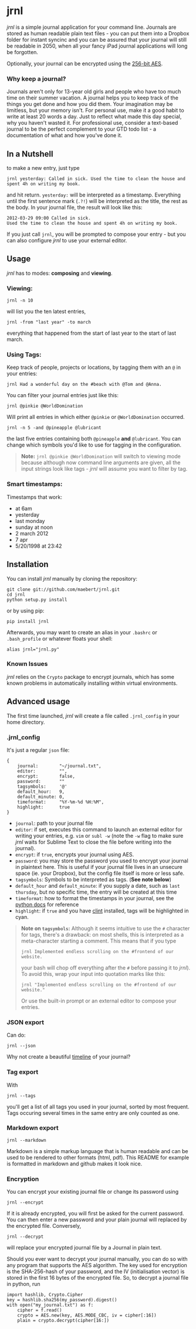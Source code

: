 jrnl
====

*jrnl* is a simple journal application for your command line. Journals are stored as human readable plain text files - you can put them into a Dropbox folder for instant syncinc and you can be assured that your journal will still be readable in 2050, when all your fancy iPad journal applications will long be forgotten.

Optionally, your journal can be encrypted using the [256-bit AES](http://en.wikipedia.org/wiki/Advanced_Encryption_Standard).

### Why keep a journal?

Journals aren't only for 13-year old girls and people who have too much time on their summer vacation. A journal helps you to keep track of the things you get done and how you did them. Your imagination may be limitless, but your memory isn't. For personal use, make it a good habit to write at least 20 words a day. Just to reflect what made this day special, why you haven't wasted it. For professional use, consider a text-based journal to be the perfect complement to your GTD todo list - a documentation of what and how you've done it.

In a Nutshell
-------------

to make a new entry, just type

    jrnl yesterday: Called in sick. Used the time to clean the house and spent 4h on writing my book.

and hit return. `yesterday:` will be interpreted as a timestamp. Everything until the first sentence mark (`.?!`) will be interpreted as the title, the rest as the body. In your journal file, the result will look like this:

    2012-03-29 09:00 Called in sick. 
    Used the time to clean the house and spent 4h on writing my book.

If you just call `jrnl`, you will be prompted to compose your entry - but you can also configure _jrnl_ to use your external editor.

Usage
-----

_jrnl_ has to modes: __composing__ and __viewing__. 

### Viewing:

    jrnl -n 10   

will list you the ten latest entries,

    jrnl -from "last year" -to march   

everything that happened from the start of last year to the start of last march. 

### Using Tags:

Keep track of people, projects or locations, by tagging them with an `@` in your entries:

    jrnl Had a wonderful day on the #beach with @Tom and @Anna.

You can filter your journal entries just like this:

    jrnl @pinkie @WorldDomination

Will print all entries in which either `@pinkie` or `@WorldDomination` occurred.

    jrnl -n 5 -and @pineapple @lubricant

the last five entries containing both `@pineapple` __and__ `@lubricant`. You can change which symbols you'd like to use for tagging in the configuration.

> __Note:__ `jrnl @pinkie @WorldDomination` will switch to viewing mode because although now command line arguments are given, all the input strings look like tags - _jrnl_ will assume you want to filter by tag. 

### Smart timestamps:

Timestamps that work:

* at 6am
* yesterday
* last monday
* sunday at noon
* 2 march 2012
* 7 apr
* 5/20/1998 at 23:42

Installation
------------

You can install _jrnl_ manually by cloning the repository:

    git clone git://github.com/maebert/jrnl.git
    cd jrnl
    python setup.py install

or by using pip:

    pip install jrnl

Afterwards, you may want to create an alias in your `.bashrc` or `.bash_profile` or whatever floats your shell:

    alias jrnl="jrnl.py"

### Known Issues

_jrnl_ relies on the `Crypto` package to encrypt journals, which has some known problems in automatically installing within virtual environments.

Advanced usage
--------------

The first time launched, _jrnl_ will create a file called `.jrnl_config` in your home directory.

### .jrnl_config

It's just a regular `json` file:

    {
        journal:        "~/journal.txt",
        editor:         "",
        encrypt:        false,
        password:       ""
        tagsymbols:     '@'
        default_hour:   9,
        default_minute: 0,
        timeformat:     "%Y-%m-%d %H:%M",
        highlight:      true
    }

 - `journal`: path to  your journal file
 - `editor`: if set, executes this command to launch an external editor for writing your entries, e.g. `vim` or `subl -w` (note the `-w` flag to make sure _jrnl_ waits for Sublime Text to close the file before writing into the journal).
 - `encrypt`: if `true`, encrypts your journal using AES.
 - `password`: you may store the password you used to encrypt your journal in plaintext here. This is useful if your journal file lives in an unsecure space (ie. your Dropbox), but the config file itself is more or less safe.
 - `tagsymbols`: Symbols to be interpreted as tags. (__See note below__)
 - `default_hour` and `default_minute`: if you supply a date, such as `last thursday`, but no specific time, the entry will be created at this time
 - `timeformat`: how to format the timestamps in your journal, see the [python docs](http://docs.python.org/library/time.html#time.strftime) for reference
- `highlight`: if `true` and you have [clint](http://www.nicosphere.net/clint-command-line-library-for-python/) installed, tags will be highlighted in cyan. 

> __Note on `tagsymbols`:__ Although it seems intuitive to use the `#` character for tags, there's a drawback: on most shells, this is interpreted as a meta-character starting a comment. This means that if you type
> 
>     jrnl Implemented endless scrolling on the #frontend of our website.
>
> your bash will chop off everything after the `#` before passing it to _jrnl_). To avoid this, wrap your input into quotation marks like this:
> 
>     jrnl "Implemented endless scrolling on the #frontend of our website."
> 
> Or use the built-in prompt or an external editor to compose your entries.

### JSON export

Can do:

    jrnl --json

Why not create a beautiful [timeline](http://timeline.verite.co/) of your journal?

### Tag export

With

    jrnl --tags

you'll get a list of all tags you used in your journal, sorted by most frequent. Tags occuring several times in the same entry are only counted as one.

### Markdown export

    jrnl --markdown

Markdown is a simple markup language that is human readable and can be used to be rendered to other formats (html, pdf). This README for example is formatted in markdown and github makes it look nice.

### Encryption

You can encrypt your existing journal file or change its password using

    jrnl --encrypt

If it is already encrypted, you will first be asked for the current password. You can then enter a new password and your plain journal will replaced by the encrypted file. Conversely,

    jrnl --decrypt

will replace your encrypted journal file by a Journal in plain text.

Should you ever want to decrypt your journal manually, you can do so with any program that supports the AES algorithm. The key used for encryption is the SHA-256-hash of your password, and the IV (initialisation vector) is stored in the first 16 bytes of the encrypted file. So, to decrypt a journal file in python, run

    import hashlib, Crypto.Cipher
    key = hashlib.sha256(my_password).digest()
    with open("my_journal.txt") as f:
        cipher = f.read()
        crypto = AES.new(key, AES.MODE_CBC, iv = cipher[:16])
        plain = crypto.decrypt(cipher[16:])
